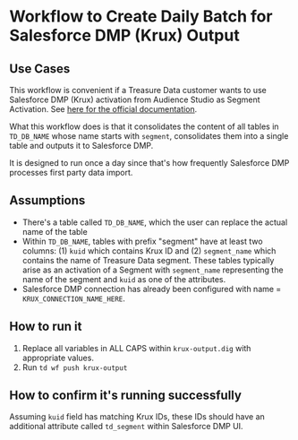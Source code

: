 # Workflow to Create Daily Batch for Salesforce DMP (Krux) Output

## Use Cases

This workflow is convenient if a Treasure Data customer wants to use Salesforce DMP (Krux) activation from Audience Studio as Segment Activation. See [here for the official documentation](https://treasuredata.zendesk.com/hc/en-us/articles/360020972534).

What this workflow does is that it consolidates the content of all tables in `TD_DB_NAME` whose name starts with `segment`, consolidates them into a single table and outputs it to Salesforce DMP.

It is designed to run once a day since that's how frequently Salesforce DMP processes first party data import.

## Assumptions

- There's a table called `TD_DB_NAME`, which the user can replace the actual name of the table
- Within `TD_DB_NAME`, tables with prefix "segment" have at least two columns: (1) `kuid` which contains Krux ID and (2) `segment_name` which contains the name of Treasure Data segment. These tables typically arise as an activation of a Segment with `segment_name` representing the name of the segment and `kuid` as one of the attributes.
- Salesforce DMP connection has already been configured with name = `KRUX_CONNECTION_NAME_HERE`.

## How to run it

1. Replace all variables in ALL CAPS within `krux-output.dig` with appropriate values.
2. Run `td wf push krux-output`

## How to confirm it's running successfully

Assuming `kuid` field has matching Krux IDs, these IDs should have an additional attribute called `td_segment` within Salesforce DMP UI.
